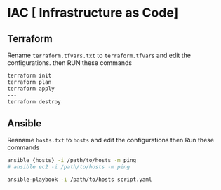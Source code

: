 # IAC [ Infrastructure as Code]

## Terraform

Rename `terraform.tfvars.txt` to `terraform.tfvars` and edit the configurations.
then RUN these commands

```bash
terraform init
terraform plan
terraform apply
---
terraform destroy
```

## Ansible

Reaname `hosts.txt` to `hosts` and edit the configurations then Run these commands

```bash
ansible {hosts} -i /path/to/hosts -m ping
# ansible ec2 -i /path/to/hosts -m ping

ansible-playbook -i /path/to/hosts script.yaml

```